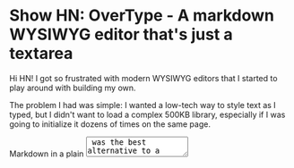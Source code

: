 # Show HN: OverType - A markdown WYSIWYG editor that's just a textarea

Hi HN! I got so frustrated with modern WYSIWYG editors that I started to play around with building my own. 

The problem I had was simple: I wanted a low-tech way to style text as I typed, but I didn't want to load a complex 500KB library, especially if I was going to initialize it dozens of times on the same page.

Markdown in a plain <textarea> was the best alternative to a WYSIWYG, but its main drawback is how ugly it looks without any formatting. I can handle it, but my clients certainly can't.

I went down the ContentEditable rabbit hole for a few years, conducting various experiments, but I always came back to the realization that other, smarter people had already built on top of ContentEditable better than I ever could...

Over and over again throughout the years, I kept coming back to this problem: why can't I have a simple, performant, beautiful markdown editor? The best solution I ever saw was Ghost's original split-screen editor: markdown on the left panel and a beautiful preview on the right, with syncronized scrolling to keep them in sync. It made me feel like I could capture technical ideas, but in an elegant way.

Then, about a year ago, an idea entered my head: what if we layered a preview pane behind a plain <textarea>? If we aligned them perfectly (font, spacing, line height), then even though you were only editing plain text, it would look and feel like you were editing rich text!

Of course, there would be downsides: you'd have to use a monospace font, the same font size everywhere, and all the markdown markup would have to be displayed in the final preview.

But those were tradeoffs I could live with.

Anyways, version 1 didn't go so well... it turns out it's harder to keep a textarea and a rendered preview aligned than I thought. Here's what I discovered:

- **Lists were impossible to align** because bullet points and numbers threw off the character alignment. In v2, I replaced them with HTML entities (• for bullets, numbers for ordered lists) that maintain monospace width.
- **Not all monospace fonts are truly monospace** - bold and italic text can have different widths even in "monospace" fonts, breaking the perfect overlay.
- **Embedding was a nightmare** - any inherited CSS from parent pages (margin, padding, line-height) would shift alignment. Even a 1px shift completely broke the illusion.

The solution was obsessive normalization:

```javascript
// The entire trick: a transparent textarea over a preview div
layerElements(textarea, preview)           // Position textarea over preview
applyIdenticalSpacing(textarea, preview)   // Match fonts, padding, line-height exactly

// Make textarea invisible but keep the cursor
textarea.style.background = 'transparent'
textarea.style.color = 'transparent'
textarea.style.caretColor = 'black'

// Keep them in sync
textarea.addEventListener('input', () => {
  preview.innerHTML = parseMarkdown(textarea.value)
  syncScroll(textarea, preview)
})
```

A week ago I started playing around with this idea in version 2, while working on a simple CRM for my business. And then I discovered the excellent <markdown-toolbar> element by GitHub, which does a fantastic job of abstracting away markdown toolbar actions in a plain <textarea>.

That experiment turned into OverType, that I'm showing you today -- it's a rich markdown editor that's really just a textarea. The key insight was that once you solve the alignment challenges, you get everything native textareas provide for free: undo/redo, mobile keyboards, accessibility, and native performance.

So far, in all my cross browser and mobile testing, it works surprisingly well. I get performant rich text editing in one small package (45KB total). It's kind of a dumb idea, but it works! So, for the forseeable future, I'm planning to use it in all my projects and continue developing it. I plan to keep it very simple and minimal.

I would love it if you would kick the tires and let me know what you think of it. Happy editing!